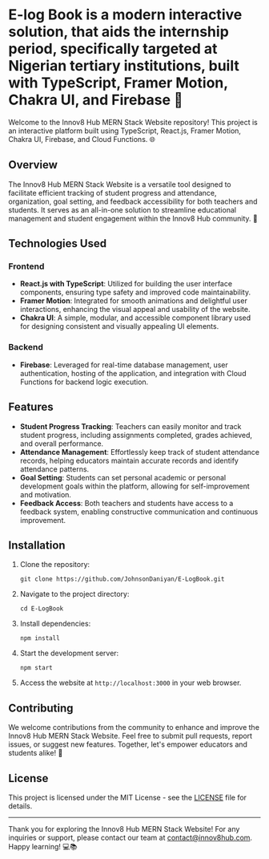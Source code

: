 # E-log Book is a modern interactive solution, that aids the internship period, specifically targeted at Nigerian tertiary institutions, built with TypeScript, Framer Motion, Chakra UI, and Firebase 🚀

Welcome to the Innov8 Hub MERN Stack Website repository! This project is an interactive platform built using TypeScript, React.js, Framer Motion, Chakra UI, Firebase, and Cloud Functions. 🌐

## Overview

The Innov8 Hub MERN Stack Website is a versatile tool designed to facilitate efficient tracking of student progress and attendance, organization, goal setting, and feedback accessibility for both teachers and students. It serves as an all-in-one solution to streamline educational management and student engagement within the Innov8 Hub community. 🏢

## Technologies Used

### Frontend

- **React.js with TypeScript**: Utilized for building the user interface components, ensuring type safety and improved code maintainability.
- **Framer Motion**: Integrated for smooth animations and delightful user interactions, enhancing the visual appeal and usability of the website.
- **Chakra UI**: A simple, modular, and accessible component library used for designing consistent and visually appealing UI elements.

### Backend

- **Firebase**: Leveraged for real-time database management, user authentication, hosting of the application, and integration with Cloud Functions for backend logic execution.

## Features

- **Student Progress Tracking**: Teachers can easily monitor and track student progress, including assignments completed, grades achieved, and overall performance.
- **Attendance Management**: Effortlessly keep track of student attendance records, helping educators maintain accurate records and identify attendance patterns.
- **Goal Setting**: Students can set personal academic or personal development goals within the platform, allowing for self-improvement and motivation.
- **Feedback Access**: Both teachers and students have access to a feedback system, enabling constructive communication and continuous improvement.

## Installation

1. Clone the repository:
   ```
   git clone https://github.com/JohnsonDaniyan/E-LogBook.git
   ```
2. Navigate to the project directory:
   ```
   cd E-LogBook
   ```
3. Install dependencies:
   ```
   npm install
   ```
4. Start the development server:
   ```
   npm start
   ```
5. Access the website at `http://localhost:3000` in your web browser.

## Contributing

We welcome contributions from the community to enhance and improve the Innov8 Hub MERN Stack Website. Feel free to submit pull requests, report issues, or suggest new features. Together, let's empower educators and students alike! 🙌

## License

This project is licensed under the MIT License - see the [LICENSE](LICENSE) file for details.

---

Thank you for exploring the Innov8 Hub MERN Stack Website! For any inquiries or support, please contact our team at [contact@innov8hub.com](mailto:toyindaniyan@outlook.com). Happy learning! 💻📚
